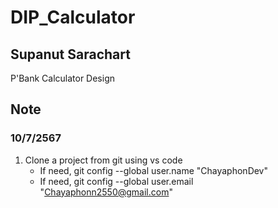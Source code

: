 # DIP_Calculator
## Supanut Sarachart
P'Bank Calculator Design
## Note
### 10/7/2567
1. Clone a project from git using vs code
    - If need, git config --global user.name "ChayaphonDev"
    - If need, git config --global user.email "Chayaphonn2550@gmail.com"
